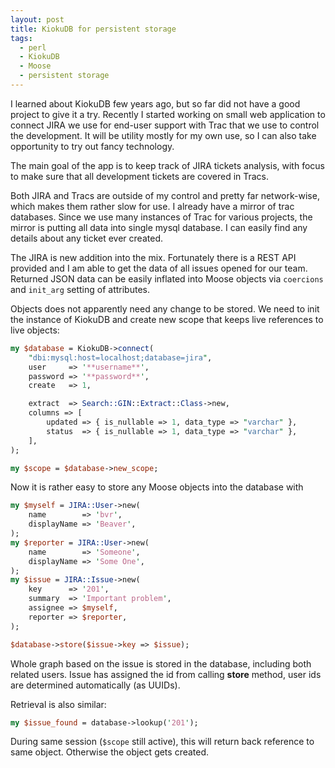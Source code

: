 ```yaml
---
layout: post
title: KiokuDB for persistent storage
tags:
  - perl
  - KiokuDB
  - Moose
  - persistent storage
---
```

I learned about KiokuDB few years ago, but so far did not have a good project 
to give it a try. Recently I started working on small web application to 
connect JIRA we use for end-user support with Trac that we use to control the 
development. It will be utility mostly for my own use, so I can also take 
opportunity to try out fancy technology. 

The main goal of the app is to keep track of JIRA tickets analysis, with focus 
to make sure that all development tickets are covered in Tracs. 

Both JIRA and Tracs are outside of my control and pretty far network-wise, 
which makes them rather slow for use. I already have a mirror of trac 
databases. Since we use many instances of Trac for various projects, the mirror 
is putting all data into single mysql database. I can easily find any details 
about any ticket ever created. 

The JIRA is new addition into the mix. Fortunately there is a REST API provided 
and I am able to get the data of all issues opened for our team. Returned JSON 
data can be easily inflated into Moose objects via `coercions` and `init_arg` 
setting of attributes. 

Objects does not apparently need any change to be stored. We need to init the 
instance of KiokuDB and create new scope that keeps live references to live 
objects: 

```perl
my $database = KiokuDB->connect(
    "dbi:mysql:host=localhost;database=jira",
    user     => '**username**',
    password => '**password**',
    create   => 1,

    extract  => Search::GIN::Extract::Class->new,
    columns => [
        updated => { is_nullable => 1, data_type => "varchar" },
        status  => { is_nullable => 1, data_type => "varchar" },
    ],
);

my $scope = $database->new_scope;
```

Now it is rather easy to store any Moose objects into the database with

```perl
my $myself = JIRA::User->new(
    name        => 'bvr',
    displayName => 'Beaver',
);
my $reporter = JIRA::User->new(
    name        => 'Someone',
    displayName => 'Some One',
);
my $issue = JIRA::Issue->new(
    key      => '201',
    summary  => 'Important problem',
    assignee => $myself,
    reporter => $reporter,
);

$database->store($issue->key => $issue);
```

Whole graph based on the issue is stored in the database, including both
related users. Issue has assigned the id from calling **store** method, user
ids are determined automatically (as UUIDs).

Retrieval is also similar:

```perl
my $issue_found = database->lookup('201');
```

During same session (`$scope` still active), this will return back 
reference to same object. Otherwise the object gets created.
